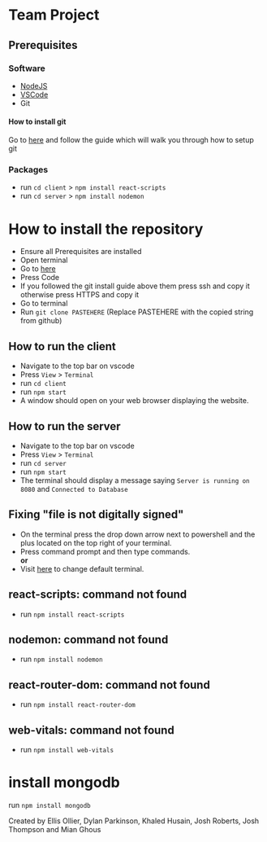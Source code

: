 # Team Project

## Prerequisites
### Software
* [NodeJS](https://nodejs.org/en)
* [VSCode](https://code.visualstudio.com/)
* Git

#### How to install git
Go to [here](https://www.theodinproject.com/lessons/foundations-setting-up-git) and follow the guide which will walk you through how to setup git

### Packages
* run `cd client` > `npm install react-scripts`
* run `cd server` > `npm install nodemon`

# How to install the repository
* Ensure all Prerequisites are installed
* Open terminal
* Go to [here](https://github.com/EllisOllier/team-project)
* Press Code
* If you followed the git install guide above them press ssh and copy it otherwise press HTTPS and copy it
* Go to terminal
* Run `git clone PASTEHERE` (Replace PASTEHERE with the copied string from github)

## How to run the client

* Navigate to the top bar on vscode
* Press `View` > `Terminal`
* run `cd client`
* run `npm start`
* A window should open on your web browser displaying the website.

## How to run the server

* Navigate to the top bar on vscode
* Press `View` > `Terminal`
* run `cd server`
* run `npm start`
* The terminal should display a message saying `Server is running on 8080` and `Connected to Database`

## Fixing "file is not digitally signed"

* On the terminal press the drop down arrow next to powershell and the plus located on the top right of your terminal.
* Press command prompt and then type commands.
<br/> **or**
* Visit [here](https://stackoverflow.com/questions/44435697/change-the-default-terminal-in-visual-studio-code) to change default terminal.

## react-scripts: command not found
* run `npm install react-scripts`

## nodemon: command not found
* run `npm install nodemon`

## react-router-dom: command not found 
* run `npm install react-router-dom`

## web-vitals: command not found
* run `npm install web-vitals`

# install mongodb
run `npm install mongodb`

Created by Ellis Ollier, Dylan Parkinson, Khaled Husain, Josh Roberts, Josh Thompson and Mian Ghous
